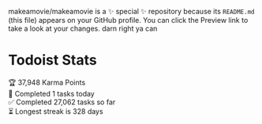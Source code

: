 makeamovie/makeamovie is a ✨ special ✨ repository because its `README.md` (this file) appears on your GitHub profile.
You can click the Preview link to take a look at your changes. darn right ya can

# Todoist Stats

<!-- TODO-IST:START -->
🏆  37,948 Karma Points           
🌸  Completed 1 tasks today           
✅  Completed 27,062 tasks so far           
⏳  Longest streak is 328 days
<!-- TODO-IST:END -->